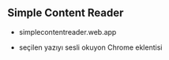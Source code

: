 ## Simple Content Reader

- simplecontentreader.web.app

- seçilen yazıyı sesli okuyon Chrome eklentisi
